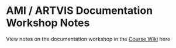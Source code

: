# AMI / ARTVIS Documentation Workshop Notes

View notes on the documentation workshop in the [Course Wiki](https://github.com/smriazati/documentation_workshop/wiki) here